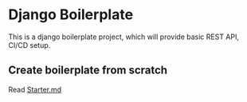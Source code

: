# Django Boilerplate
This is a django boilerplate project, which will provide basic REST API, CI/CD setup.


## Create boilerplate from scratch
Read [Starter.md](Starter.md)
